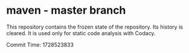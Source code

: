 # maven - master branch

This repository contains the frozen state of the repository.
Its history is cleared. It is used only for static code
analysis with Codacy.

Commit Time: 1728523833
